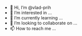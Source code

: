 - 👋 Hi, I’m @vlad-prih
- 👀 I’m interested in ...
- 🌱 I’m currently learning ...
- 💞️ I’m looking to collaborate on ...
- 📫 How to reach me ...

<!---
vlad-prih/vlad-prih is a ✨ special ✨ repository because its `README.md` (this file) appears on your GitHub profile.
You can click the Preview link to take a look at your changes.
--->
